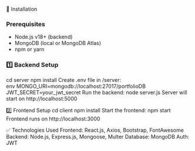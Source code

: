 🔧 Installation
### Prerequisites
- Node.js v18+ (backend) 
- MongoDB (local or MongoDB Atlas)
- npm or yarn 

### 1️⃣ Backend Setup

cd server
npm install
Create .env file in /server:  
env
MONGO_URI=mongodb://localhost:27017/portfolioDB
JWT_SECRET=your_jwt_secret
Run the backend:
node server.js
Server will start on http://localhost:5000

2️⃣ Frontend Setup
cd client
npm install
Start the frontend:
npm start
Frontend runs on http://localhost:3000

✅ Technologies Used
Frontend: React.js, Axios, Bootstrap, FontAwesome
Backend: Node.js, Express.js, Mongoose, Multer
Database: MongoDB
Auth: JWT
